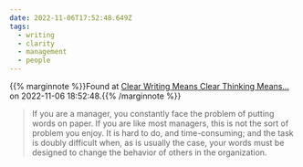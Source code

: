 ```yaml
---
date: 2022-11-06T17:52:48.649Z
tags:
  - writing
  - clarity
  - management
  - people
---
```

{{% marginnote %}}Found at [Clear Writing Means Clear Thinking Means…](https://hbr.org/1973/01/clear-writing-means-clear-thinking-means) on 2022-11-06 18:52:48.{{% /marginnote %}}

> If you are a manager, you constantly face the problem of putting words on paper. If you are like most managers, this is not the sort of problem you enjoy. It is hard to do, and time-consuming; and the task is doubly difficult when, as is usually the case, your words must be designed to change the behavior of others in the organization.

